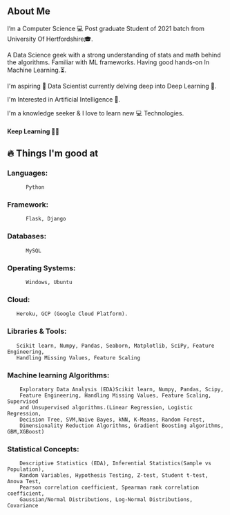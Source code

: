 ## About Me

<p>I’m a Computer Science 💻 Post graduate Student of 2021 batch from University Of Hertfordshire🎓. </p> <p>A Data Science geek with a strong understanding of stats and math behind the algorithms. Familiar with ML frameworks. Having good hands-on In Machine Learning.⏳.</p>
<p>I'm aspiring 🔭️ Data Scientist currently delving deep into Deep Learning  🚂.</p>
<p>I'm Interested in Artificial Intelligence 🤔.</p>
<p>I'm a knowledge seeker & I love to learn new 💻 Technologies.</p>

#### Keep Learning 👨‍🎓️
    
## 🔥 Things I'm good at
### Languages: 
          Python
### Framework: 
          Flask, Django
### Databases: 
          MySQL
### Operating Systems:
          Windows, Ubuntu
### Cloud:
       Heroku, GCP (Google Cloud Platform).
### Libraries & Tools:
       Scikit learn, Numpy, Pandas, Seaborn, Matplotlib, SciPy, Feature Engineering,
       Handling Missing Values, Feature Scaling
       
### Machine learning Algorithms: 
        Exploratory Data Analysis (EDA)Scikit learn, Numpy, Pandas, Scipy,
        Feature Engineering, Handling Missing Values, Feature Scaling, Supervised
        and Unsupervised algorithms.(Linear Regression, Logistic Regression,
        Decision Tree, SVM,Naive Bayes, kNN, K-Means, Random Forest,
        Dimensionality Reduction Algorithms, Gradient Boosting algorithms, GBM,XGBoost)                 

### Statistical Concepts: 
        Descriptive Statistics (EDA), Inferential Statistics(Sample vs Population),
        Random Variables, Hypothesis Testing, Z-test, Student t-test, Anova Test,
        Pearson correlation coefficient, Spearman rank correlation coefficient,
        Gaussian/Normal Distributions, Log-Normal Distributions, Covariance

